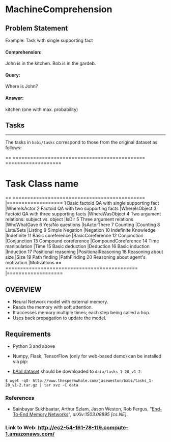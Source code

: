 # MachineComprehension

## Problem Statement

Example: Task with single supporting fact

#### Comprehension:
John is in the kitchen.
Bob is in the gardeb.

#### Query:
Where is John? 

#### Answer:
kitchen (one with max. probability)

## Tasks
-----

The tasks in ``babi/tasks`` correspond to those from the original dataset as
follows:

== ============================================= ===================
#   Task                                         Class name
== ============================================= |===================
 1  Basic factoid QA with single supporting fact |WhereIsActor
 2  Factoid QA with two supporting facts         |WhereIsObject
 3  Factoid QA with three supporting facts       |WhereWasObject
 4  Two argument relations: subject vs. object   |IsDir
 5  Three argument relations                     |WhoWhatGave
 6  Yes/No questions                             |IsActorThere
 7  Counting                                     |Counting
 8  Lists/Sets                                   |Listing
 9  Simple Negation                              |Negation
10  Indefinite Knowledge                         |Indefinite
11  Basic coreference                            |BasicCoreference
12  Conjunction                                  |Conjunction
13  Compound coreference                         |CompoundCoreference
14  Time manipulation                            |Time
15  Basic deduction                              |Deduction
16  Basic induction                              |Induction
17  Positional reasoning                         |PositionalReasoning
18  Reasoning about size                         |Size
19  Path finding                                 |PathFinding
20  Reasoning about agent's motivation           |Motivations
== ============================================= |===================

## OVERVIEW

*	Neural Network model with external memory.
*	Reads the memory with soft attention.
*	It accesses memory multiple times; each step being called a hop.
*	Uses back propagation to update the model.


## Requirements
* Python 3 and above
* Numpy, Flask, TensorFlow (only for web-based demo) can be installed via pip:

* [bAbI dataset](http://fb.ai/babi) should be downloaded to `data/tasks_1-20_v1-2`: 

```
$ wget -qO- http://www.thespermwhale.com/jaseweston/babi/tasks_1-20_v1-2.tar.gz | tar xvz -C data
```
### References
* Sainbayar Sukhbaatar, Arthur Szlam, Jason Weston, Rob Fergus, 
  "[End-To-End Memory Networks](http://arxiv.org/abs/1503.08895)",
  *arXiv:1503.08895 [cs.NE]*.

### Link to Web: http://ec2-54-161-78-119.compute-1.amazonaws.com/


